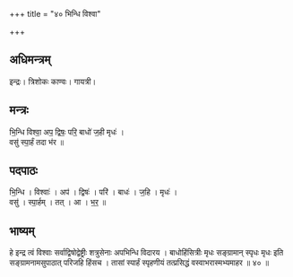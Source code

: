 +++
title = "४० भिन्धि विश्वा"

+++
## अधिमन्त्रम्
इन्द्रः। त्रिशोकः काण्वः। गायत्री।

## मन्त्रः
भि॒न्धि विश्वा॒ अप॒ द्विषः॒ परि॒ बाधो॑ ज॒ही मृधः॑ ।  
वसु॑ स्पा॒र्हं तदा भ॑र ॥

## पदपाठः
भि॒न्धि । विश्वाः॑ । अप॑ । द्विषः॑ । परि॑ । बाधः॑ । ज॒हि । मृधः॑ ।  
वसु॑ । स्पा॒र्हम् । तत् । आ । भ॒र॒ ॥

## भाष्यम्
हे इन्द्र त्वं विश्वाः सर्वाद्विषोद्वेष्ट्रीः शत्रुसेनाः अपभिन्धि विदारय । बाधोहिंसित्रीः मृधः सङ्ग्रामान् स्पृधः मृधः इति सङ्ग्रामनामसुपाठात् परिजहि हिंसच । तासां स्पार्हं स्पृहणीयं तत्प्रसिद्धं वस्वाभरास्मभ्यमाहर ॥ ४० ॥